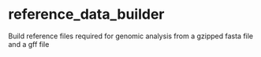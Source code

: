 # reference_data_builder
Build reference files required for genomic analysis from a gzipped fasta file and a gff file
